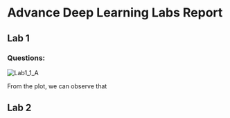 # Advance Deep Learning Labs Report

## Lab 1
### Questions:


![Lab1_1_A](https://github.com/user-attachments/assets/92947434-fc5d-4aa5-a22b-3fb3e20ec7db)

From the plot, we can observe that


## Lab 2
